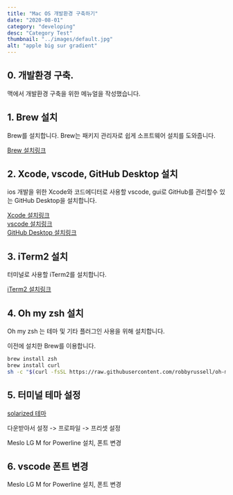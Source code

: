 ```yaml
---
title: "Mac OS 개발환경 구축하기"
date: "2020-08-01"
category: "developing"
desc: "Category Test"
thumbnail: "../images/default.jpg"
alt: "apple big sur gradient"
---
```


## 0. 개발환경 구축.

맥에서 개발환경 구축을 위한 메뉴얼을 작성했습니다.

## 1. Brew 설치

Brew를 설치합니다. Brew는 패키지 관리자로 쉽게 소프트웨어 설치를 도와줍니다.

[Brew 설치링크](https://brew.sh/index_ko)

## 2. Xcode, vscode, GitHub Desktop 설치

ios 개발을 위한 Xcode와 코드에디터로 사용할 vscode, gui로 GitHub를 관리할수 있는 GitHub Desktop을 설치합니다.

[Xcode 설치링크](https://apps.apple.com/kr/app/xcode/id497799835?mt=12)  
[vscode 설치링크](https://code.visualstudio.com)  
[GitHub Desktop 설치링크](https://desktop.github.com)

## 3. iTerm2 설치

터미널로 사용할 iTerm2를 설치합니다.

[iTerm2 설치링크](https://www.iterm2.com)

## 4. Oh my zsh 설치

Oh my zsh 는 테마 및 기타 플러그인 사용을 위해 설치합니다.

이전에 설치한 Brew를 이용합니다.

```bash
brew install zsh
brew install curl
sh -c "$(curl -fsSL https://raw.githubusercontent.com/robbyrussell/oh-my-zsh/master/tools/install.sh)"
```

## 5. 터미널 테마 설정

[solarized 테마](https://github.com/altercation/solarized)

다운받아서 설정 -> 프로파일 -> 프리셋 설정

Meslo LG M for Powerline 설치, 폰트 변경

## 6. vscode 폰트 변경

Meslo LG M for Powerline 설치, 폰트 변경
